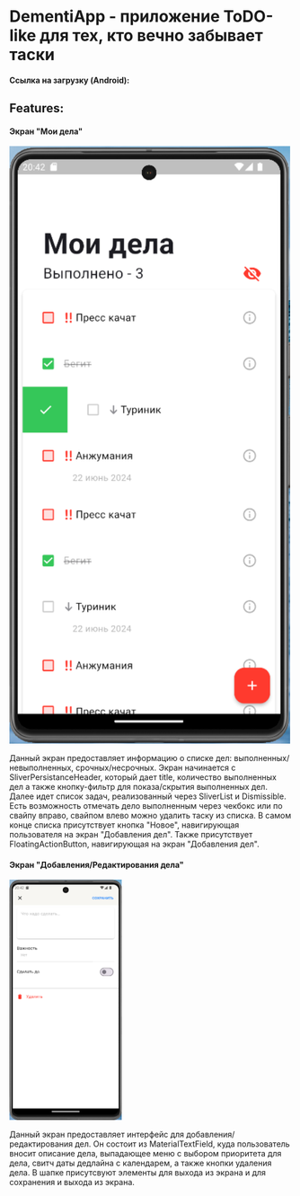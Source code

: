# DementiApp - приложение ToDO-like для тех, кто вечно забывает таски

#### Ссылка на загрузку (Android):  

## Features:
#### Экран "Мои дела"

<img src="/assets/app_samples/todo_list_sample.png" alt="ToDo list" width="500"/> 
<br>

Данный экран предоставляет информацию о списке дел: выполненных/невыполненных, срочных/несрочных. Экран начинается с SliverPersistanceHeader, который дает title, количество выполненных дел а также кнопку-фильтр для показа/скрытия выполненных дел. Далее идет список задач, реализованный через SliverList и Dismissible. Есть возможность отмечать дело выполненным через чекбокс или по свайпу вправо, свайпом влево можно удалить таску из списка. В самом конце списка присутствует кнопка "Новое", навигирующая пользователя на экран "Добавления дел". Также присутствует FloatingActionButton, навигирующая на экран "Добавления дел".

#### Экран "Добавления/Редактирования дела"

<img src="/assets/app_samples/todo_create_sample.png" alt="ToDo create" width="200"/>  

Данный экран предоставляет интерфейс для добавления/редактирования дел. Он состоит из MaterialTextField, куда пользователь вносит описание дела, выпадающее меню с выбором приоритета для дела, свитч даты дедлайна с календарем, а также кнопки удаления дела. В шапке присутсвуют элементы для выхода из экрана и для сохранения и выхода из экрана.